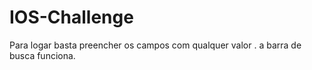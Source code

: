 # IOS-Challenge

Para logar basta preencher os campos com qualquer valor .
a barra de busca funciona. 
